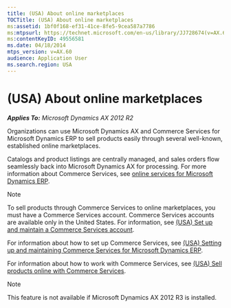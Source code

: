 ```yaml
---
title: (USA) About online marketplaces
TOCTitle: (USA) About online marketplaces
ms:assetid: 1bf0f168-ef31-41ce-8fe5-9cea587a7786
ms:mtpsurl: https://technet.microsoft.com/en-us/library/JJ728674(v=AX.60)
ms:contentKeyID: 49556581
ms.date: 04/18/2014
mtps_version: v=AX.60
audience: Application User
ms.search.region: USA
---
```


# (USA) About online marketplaces 


_**Applies To:** Microsoft Dynamics AX 2012 R2_

Organizations can use Microsoft Dynamics AX and Commerce Services for Microsoft Dynamics ERP to sell products easily through several well-known, established online marketplaces.

Catalogs and product listings are centrally managed, and sales orders flow seamlessly back into Microsoft Dynamics AX for processing. For more information about Commerce Services, see [online services for Microsoft Dynamics ERP](http://www.dynamicsonline.com/).


> [!NOTE]
> <P>To sell products through Commerce Services to online marketplaces, you must have a Commerce Services account. Commerce Services accounts are available only in the United States. For information, see <A href="usa-set-up-and-maintain-a-commerce-services-account.md">(USA) Set up and maintain a Commerce Services account</A>.</P>



For information about how to set up Commerce Services, see [(USA) Setting up and maintaining Commerce Services for Microsoft Dynamics ERP](usa-setting-up-and-maintaining-commerce-services-for-microsoft-dynamics-erp.md).

For information about how to work with Commerce Services, see [(USA) Sell products online with Commerce Services](usa-sell-products-online-with-commerce-services.md).


> [!NOTE]
> <P>This feature is not available if Microsoft Dynamics AX 2012 R3 is installed.</P>


  


